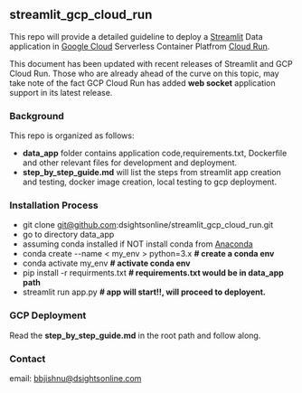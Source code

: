 ## streamlit_gcp_cloud_run
This repo will provide a detailed guideline to deploy a [Streamlit](https://streamlit.io/) Data application in [Google Cloud](https://cloud.google.com/) Serverless Container Platfrom [Cloud Run](https://cloud.google.com/run).

This document has been updated with recent releases of Streamlit and GCP Cloud Run. Those who are already ahead of the curve on this topic, may take note of the fact GCP Cloud Run  has added **web socket** application support in its latest release.

### Background
This repo is organized as follows:

- **data_app** folder contains application code,requirements.txt, Dockerfile and other relevant files for development and deployment. 
- **step_by_step_guide.md** will list the steps from streamlit app creation and  testing, docker image creation, local testing  to gcp deployment. 

### Installation Process

- git clone git@github.com:dsightsonline/streamlit_gcp_cloud_run.git
- go to directory data_app
- assuming conda installed if NOT install conda from [Anaconda](https://www.anaconda.com/products/individual)
- conda create --name < my_env > python=3.x  **# create a conda env**
- conda activate my_env                      **# activate conda env**   
- pip install -r  requirments.txt            **# requirements.txt would be in data_app path**
- streamlit run app.py                       **# app will start!!, will proceed to deployent.**

### GCP Deployment 
Read the **step_by_step_guide.md** in the root path and follow along. 

### Contact 

email: bbjishnu@dsightsonline.com 
